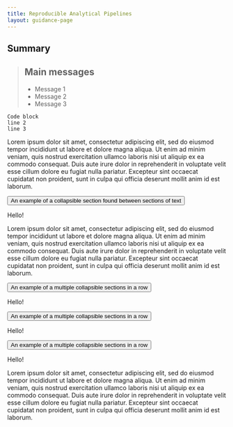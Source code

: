 ```yaml
---
title: Reproducible Analytical Pipelines
layout: guidance-page
---
```


## Summary

> ## Main messages
>
> - Message 1
> - Message 2
> - Message 3


```
Code block
line 2
line 3
```

Lorem ipsum dolor sit amet, consectetur adipiscing elit, sed do eiusmod tempor incididunt ut labore et dolore magna aliqua. Ut enim ad minim veniam, quis nostrud exercitation ullamco laboris nisi ut aliquip ex ea commodo consequat. Duis aute irure dolor in reprehenderit in voluptate velit esse cillum dolore eu fugiat nulla pariatur. Excepteur sint occaecat cupidatat non proident, sunt in culpa qui officia deserunt mollit anim id est laborum.


<button id="expanded-header-1" aria-controls="expanded-content-1" aria-expanded="false" class="expandable-header">
  An example of a collapsible section found between sections of text
</button>

<div id="expanded-content-1" class="expandable-contents" aria-hidden="true">
  <p>
    Hello!
  </p>
</div>


Lorem ipsum dolor sit amet, consectetur adipiscing elit, sed do eiusmod tempor incididunt ut labore et dolore magna aliqua. Ut enim ad minim veniam, quis nostrud exercitation ullamco laboris nisi ut aliquip ex ea commodo consequat. Duis aute irure dolor in reprehenderit in voluptate velit esse cillum dolore eu fugiat nulla pariatur. Excepteur sint occaecat cupidatat non proident, sunt in culpa qui officia deserunt mollit anim id est laborum.

<div class="multiple-expandables">

  <button id="expanded-header-2" aria-controls="expanded-content-2" aria-expanded="false" class="expandable-header">
    An example of a multiple collapsible sections in a row
  </button>
  
  <div id="expanded-content-2" class="expandable-contents" aria-hidden="true">
    <p>
      Hello!
    </p>
  </div>
  
  <button id="expanded-header-3" aria-controls="expanded-content-3" aria-expanded="false" class="expandable-header">
    An example of a multiple collapsible sections in a row
  </button>
  
  <div id="expanded-content-3" class="expandable-contents" aria-hidden="true">
    <p>
      Hello!
    </p>
  </div>
  
  <button id="expanded-header-4" aria-controls="expanded-content-4" aria-expanded="false" class="expandable-header">
    An example of a multiple collapsible sections in a row
  </button>
  
  <div id="expanded-content-4" class="expandable-contents" aria-hidden="true">
    <p>
      Hello!
    </p>
  </div>
  
</div>


Lorem ipsum dolor sit amet, consectetur adipiscing elit, sed do eiusmod tempor incididunt ut labore et dolore magna aliqua. Ut enim ad minim veniam, quis nostrud exercitation ullamco laboris nisi ut aliquip ex ea commodo consequat. Duis aute irure dolor in reprehenderit in voluptate velit esse cillum dolore eu fugiat nulla pariatur. Excepteur sint occaecat cupidatat non proident, sunt in culpa qui officia deserunt mollit anim id est laborum.